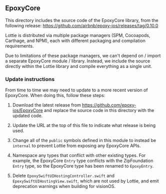 ## EpoxyCore

This directory includes the source code of the EpoxyCore library, from the following release:
https://github.com/airbnb/epoxy-ios/releases/tag/0.10.0

Lottie is distributed via multiple package managers (SPM, Cocoapods, Carthage, and NPM),
each with different packaging and compilation requirements. 

Due to limitations of these package managers, we can't depend on / import 
a separate EpoxyCore module / library. Instead, we include the source
directly within the Lottie library and compile everything as a single unit.

### Update instructions

From time to time we may need to update to a more recent version of EpoxyCore.
When doing this, follow these steps:

 1. Download the latest release from https://github.com/epoxy-ios/EpoxyCore
    and replace the source code in this directory with the updated code.
    
 2. Update the URL at the top of this file to indicate what release is being used.
 
 3. Change all of the `public` symbols defined in this module to instead be `internal`
    to prevent Lottie from exposing any EpoxyCore APIs.
    
 4. Namespace any types that conflict with other existing types.
    For example, the EpoxyCore `Entry` type conflicts with the ZipFoundation `Entry` type,
    so the EpoxyCore type has been renamed to `EpoxyEntry`.
    
 5. Delete `EpoxySwiftUIHostingController.swift` and `EpoxySwiftUIHostingView.swift`, which are not used by Lottie, and emit deprecation warnings when building for visionOS.
